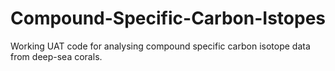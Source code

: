 # Compound-Specific-Carbon-Istopes
Working UAT code for analysing compound specific carbon isotope data from deep-sea corals.
